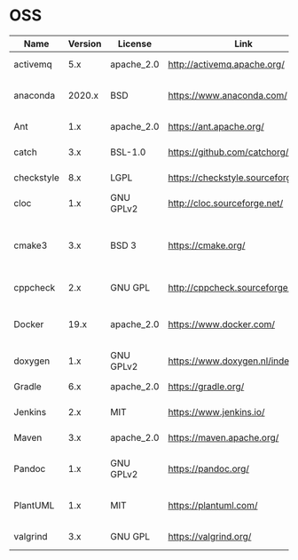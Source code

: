 # OSS

<!-- TODO automate -->

| Name | Version | License | Link |Usage |
|---|---|---|---|---|
| activemq | 5.x | apache_2.0 | <http://activemq.apache.org/> | Used for pub sub |
| anaconda | 2020.x | BSD | <https://www.anaconda.com/> | Used for scripting and CAF |
| Ant | 1.x | apache_2.0 | <https://ant.apache.org/> | Used for Java builds |
| catch | 3.x | BSL-1.0 | <https://github.com/catchorg/Catch2> | Used for C++ unit tests |
| checkstyle | 8.x | LGPL | <https://checkstyle.sourceforge.io/> | Used for java linting |
| cloc | 1.x | GNU GPLv2 | <http://cloc.sourceforge.net/> | Used to count lines of code |
| cmake3 | 3.x | BSD 3 | <https://cmake.org/> | Used for building and performing standard operations |
| cppcheck | 2.x | GNU GPL | <http://cppcheck.sourceforge.net/> | Used for C++ linting |
| Docker | 19.x | apache_2.0 | <https://www.docker.com/> | Used for various containerized utility support |
| doxygen | 1.x | GNU GPLv2 | <https://www.doxygen.nl/index.html> | Used for documentation |
| Gradle | 6.x | apache_2.0 | <https://gradle.org/> | Used for Java builds |
| Jenkins | 2.x | MIT | <https://www.jenkins.io/> | Used for CI/CD |
| Maven | 3.x | apache_2.0 | <https://maven.apache.org/> | Used for Java builds |
| Pandoc | 1.x | GNU GPLv2 | <https://pandoc.org/> | Used for document generation |
| PlantUML | 1.x | MIT | <https://plantuml.com/> | Used for UML diagram generation |
| valgrind | 3.x | GNU GPL | <https://valgrind.org/> | Used to check memory use |
